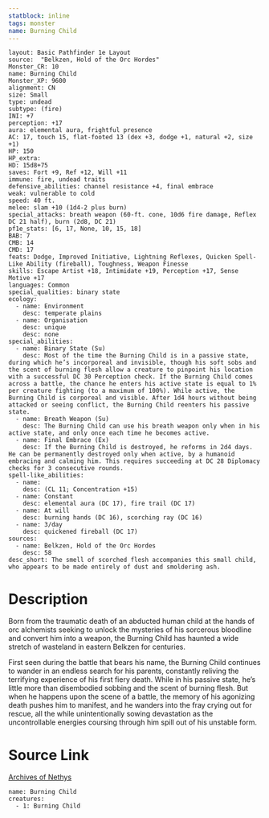 ```yaml
---
statblock: inline
tags: monster
name: Burning Child
---
```

```statblock
layout: Basic Pathfinder 1e Layout
source:  "Belkzen, Hold of the Orc Hordes"
Monster_CR: 10
name: Burning Child
Monster_XP: 9600
alignment: CN
size: Small
type: undead
subtype: (fire)
INI: +7
perception: +17
aura: elemental aura, frightful presence
AC: 17, touch 15, flat-footed 13 (dex +3, dodge +1, natural +2, size +1)
HP: 150
HP_extra: 
HD: 15d8+75
saves: Fort +9, Ref +12, Will +11
immune: fire, undead traits
defensive_abilities: channel resistance +4, final embrace
weak: vulnerable to cold
speed: 40 ft.
melee: slam +10 (1d4-2 plus burn)
special_attacks: breath weapon (60-ft. cone, 10d6 fire damage, Reflex DC 21 half), burn (2d8, DC 21)
pf1e_stats: [6, 17, None, 10, 15, 18]
BAB: 7
CMB: 14
CMD: 17
feats: Dodge, Improved Initiative, Lightning Reflexes, Quicken Spell-Like Ability (fireball), Toughness, Weapon Finesse
skills: Escape Artist +18, Intimidate +19, Perception +17, Sense Motive +17
languages: Common
special_qualities: binary state
ecology:
  - name: Environment
    desc: temperate plains
  - name: Organisation
    desc: unique
    desc: none
special_abilities:
  - name: Binary State (Su)
    desc: Most of the time the Burning Child is in a passive state, during which he’s incorporeal and invisible, though his soft sobs and the scent of burning flesh allow a creature to pinpoint his location with a successful DC 30 Perception check. If the Burning Child comes across a battle, the chance he enters his active state is equal to 1% per creature fighting (to a maximum of 100%). While active, the Burning Child is corporeal and visible. After 1d4 hours without being attacked or seeing conflict, the Burning Child reenters his passive state.
  - name: Breath Weapon (Su)
    desc: The Burning Child can use his breath weapon only when in his active state, and only once each time he becomes active.
  - name: Final Embrace (Ex)
    desc: If the Burning Child is destroyed, he reforms in 2d4 days. He can be permanently destroyed only when active, by a humanoid embracing and calming him. This requires succeeding at DC 28 Diplomacy checks for 3 consecutive rounds.
spell-like_abilities:
  - name:
    desc: (CL 11; Concentration +15)
  - name: Constant
    desc: elemental aura (DC 17), fire trail (DC 17)
  - name: At will
    desc: burning hands (DC 16), scorching ray (DC 16)
  - name: 3/day
    desc: quickened fireball (DC 17)
sources:
  - name: Belkzen, Hold of the Orc Hordes
    desc: 58
desc_short: The smell of scorched flesh accompanies this small child, who appears to be made entirely of dust and smoldering ash.
```
# Description
Born from the traumatic death of an abducted human child at the hands of orc alchemists seeking to unlock the mysteries of his sorcerous bloodline and convert him into a weapon, the Burning Child has haunted a wide stretch of wasteland in eastern Belkzen for centuries.

First seen during the battle that bears his name, the Burning Child continues to wander in an endless search for his parents, constantly reliving the terrifying experience of his first fiery death. While in his passive state, he’s little more than disembodied sobbing and the scent of burning flesh. But when he happens upon the scene of a battle, the memory of his agonizing death pushes him to manifest, and he wanders into the fray crying out for rescue, all the while unintentionally sowing devastation as the uncontrollable energies coursing through him spill out of his unstable form.
# Source Link
[Archives of Nethys](https://aonprd.com/MonsterDisplay.aspx?ItemName=Burning%20Child)
```encounter-table
name: Burning Child
creatures:
  - 1: Burning Child
```
